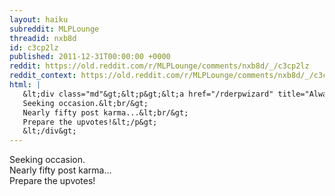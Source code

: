 ```yaml
---
layout: haiku
subreddit: MLPLounge
threadid: nxb8d
id: c3cp2lz
published: 2011-12-31T00:00:00 +0000
reddit: https://old.reddit.com/r/MLPLounge/comments/nxb8d/_/c3cp2lz
reddit_context: https://old.reddit.com/r/MLPLounge/comments/nxb8d/_/c3cp2lz?context=3
html: |
   &lt;div class="md"&gt;&lt;p&gt;&lt;a href="/rderpwizard" title="Always Relevant / Karma That&amp;#39;s Seen Is Untrue / Paper Bag Princess"&gt;&lt;/a&gt;
   Seeking occasion.&lt;br/&gt;
   Nearly fifty post karma...&lt;br/&gt;
   Prepare the upvotes!&lt;/p&gt;
   &lt;/div&gt;
---
```


[](/rderpwizard "Always Relevant / Karma That's Seen Is Untrue / Paper Bag Princess")
Seeking occasion.  
Nearly fifty post karma...  
Prepare the upvotes!